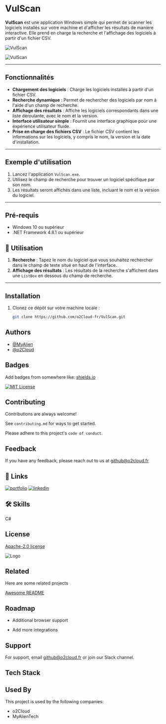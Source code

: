 # VulScan

**VulScan** est une application Windows simple qui permet de scanner les logiciels installés sur votre machine et d'afficher les résultats de manière interactive. Elle prend en charge la recherche et l'affichage des logiciels à partir d'un fichier CSV.

![VulScan](https://i.imgur.com/kQF8Lo2.png)

![VulScan](https://i.imgur.com/hPwYwKQ.png)

---

## Fonctionnalités

- **Chargement des logiciels** : Charge les logiciels installés à partir d'un fichier CSV.
- **Recherche dynamique** : Permet de rechercher des logiciels par nom à l'aide d'un champ de recherche.
- **Affichage des résultats** : Affiche les logiciels correspondants dans une liste déroulante, avec le nom et la version.
- **Interface utilisateur simple** : Fournit une interface graphique pour une expérience utilisateur fluide.
- **Prise en charge des fichiers CSV** : Le fichier CSV contient les informations sur les logiciels, y compris le nom, la version et la date d'installation.

---

## Exemple d'utilisation

1. Lancez l'application `VulScan.exe`.
2. Utilisez le champ de recherche pour trouver un logiciel spécifique par son nom.
3. Les résultats seront affichés dans une liste, incluant le nom et la version du logiciel.

---

## Pré-requis

- Windows 10 ou supérieur
- .NET Framework 4.8.1 ou supérieur

## 🎯 Utilisation

1. **Recherche** : Tapez le nom du logiciel que vous souhaitez rechercher dans le champ de texte situé en haut de l'interface.
2. **Affichage des résultats** : Les résultats de la recherche s'affichent dans une `ListBox` en dessous du champ de recherche.

---

## Installation

1. Clonez ce dépôt sur votre machine locale :

   ```bash
   git clone https://github.com/o2Cloud-fr/VulScan.git

## Authors

- [@MyAlien](https://www.github.com/MyAlien)
- [@o2Cloud](https://www.github.com/o2Cloud-fr )

## Badges

Add badges from somewhere like: [shields.io](https://shields.io/)

[![MIT License](https://img.shields.io/badge/License-o2Cloud-yellow.svg)]()


## Contributing

Contributions are always welcome!

See `contributing.md` for ways to get started.

Please adhere to this project's `code of conduct`.


## Feedback

If you have any feedback, please reach out to us at github@o2cloud.fr


## 🔗 Links
[![portfolio](https://img.shields.io/badge/my_portfolio-000?style=for-the-badge&logo=ko-fi&logoColor=white)](https://vcard.o2cloud.fr/)
[![linkedin](https://img.shields.io/badge/linkedin-0A66C2?style=for-the-badge&logo=linkedin&logoColor=white)](https://www.linkedin.com/in/remi-simier-2b30142a1/)


## 🛠 Skills
C#


## License

[Apache-2.0 license](https://github.com/o2Cloud-fr/VulScan/blob/main/LICENSE)


![Logo](https://o2cloud.fr/logo/o2Cloud.png)


## Related

Here are some related projects

[Awesome README](https://github.com/o2Cloud-fr/VulScan/blob/main/README.md)


## Roadmap

- Additional browser support

- Add more integrations


## Support

For support, email github@o2cloud.fr or join our Slack channel.


## Tech Stack

## Used By

This project is used by the following companies:

- o2Cloud
- MyAlienTech

